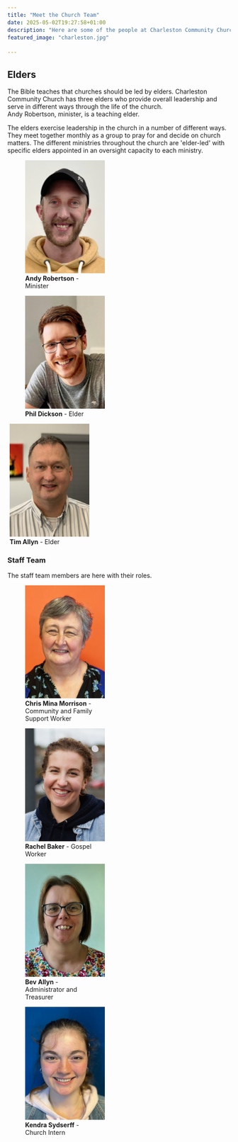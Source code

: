 ```yaml
---
title: "Meet the Church Team"
date: 2025-05-02T19:27:58+01:00
description: "Here are some of the people at Charleston Community Church who have specific roles in the functioning of the church"
featured_image: "charleston.jpg"

---
```



## Elders

The Bible teaches that churches should be led by elders. Charleston Community Church has three elders who provide overall leadership and serve in different ways through the life of the church.  
Andy Robertson, minister, is a teaching elder.

The elders exercise leadership in the church in a number of different ways. They meet together monthly as a group to pray for and decide on church matters. The different ministries throughout the church are 'elder-led' with specific elders appointed in an oversight capacity to each ministry.


<div class="flex flex-wrap justify-center">
    <figure class="flex flex-col items-center m-4 p-2 max-w-[90%]" style="margin-right: 13px;">
        <img src="andy.jpg" alt="Andy Robertson - Minister" class="rounded-full w-32 h-32 object-cover mb-4">
        <figcaption class="text-center" style="max-width: 140px; word-wrap: break-word;">
           <strong>Andy Robertson</strong> - Minister
        </figcaption>
    </figure>
    <figure class="flex flex-col items-center m-4 p-2 max-w-[90%]" style="margin-right: 8px;">
        <img src="phil.jpeg" alt="Phil Dickson - Elder" class="rounded-full w-32 h-32 object-cover mb-4">
        <figcaption class="text-center">
            <strong>Phil Dickson</strong> - Elder
        </figcaption>
    </figure>
    <figure class="flex flex-col items-center m-4 p-2 max-w-[90%]" style="margin-left: 5px;">
        <img src="tim.jpeg" alt="Tim Allyn - Elder" class="rounded-full w-32 h-32 object-cover mb-4">
        <figcaption class="text-center">
            <strong>Tim Allyn</strong> - Elder
        </figcaption>
    </figure>
</div>

### Staff Team
The staff team members are here with their roles.

<div class="flex flex-wrap justify-center">
    <figure class="flex flex-col items-center m-4 p-2 max-w-[100%]" style="margin-right: 40px; margin-left: 40px;">
        <img src="chrismina.jpg" alt="Chris Mina Morrison - Community and Family Support Worker" class="rounded-full w-32 h-32 object-cover mb-4">
        <figcaption class="text-center" style="max-width: 170px; word-wrap: break-word;">
            <strong>Chris Mina Morrison</strong> - Community and Family Support Worker
        </figcaption>
    </figure>
    <figure class="flex flex-col items-center m-4 p-2 max-w-[100%]" style="margin-right: 40px; margin-left: 40px;">
        <img src="rachel.jpg" alt="Rachel Baker - Gospel Worker" class="rounded-full w-32 h-32 object-cover mb-4">
        <figcaption class="text-center" style="max-width: 150px; word-wrap: break-word;">
            <strong>Rachel Baker</strong> - Gospel Worker
        </figcaption>
    </figure>
    <figure class="flex flex-col items-center m-4 p-2 max-w-[100%]" style="margin-right: 40px; margin-left: 40px;">
        <img src="bev.jpg" alt="Bev Allyn - Administrator and Treasurer" class="rounded-full w-32 h-32 object-cover mb-4">
        <figcaption class="text-center" style="max-width: 150px; word-wrap: break-word;">
            <strong>Bev Allyn</strong> - Administrator and Treasurer
        </figcaption>
    </figure>
      <figure class="flex flex-col items-center m-4 p-2 max-w-[100%]" style="margin-right: 40px; margin-left: 40px;">
        <img src="kendra.jpg" alt="Kendra Sydserff - Church Intern" class="rounded-full w-32 h-32 object-cover mb-4">
        <figcaption class="text-center" style="max-width: 150px; word-wrap: break-word;">
            <strong>Kendra Sydserff</strong> - Church Intern
        </figcaption>
    </figure>
</div>
